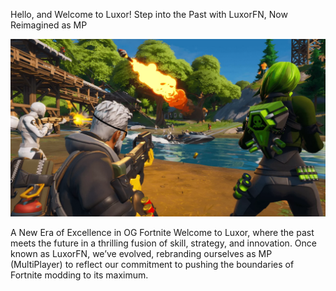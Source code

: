 Hello, and Welcome to Luxor!
Step into the Past with LuxorFN, Now Reimagined as MP

![BANNER](2019-10-20-image-2.png)

A New Era of Excellence in OG Fortnite
Welcome to Luxor, where the past meets the future in a thrilling fusion of skill, strategy, and innovation. Once known as LuxorFN, we’ve evolved, rebranding ourselves as MP (MultiPlayer) to reflect our commitment to pushing the boundaries of Fortnite modding to its maximum. 
